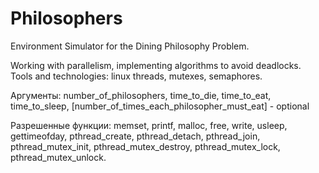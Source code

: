 # Philosophers

Environment Simulator for the Dining Philosophy Problem. </br>

Working with parallelism, implementing algorithms to avoid deadlocks. Tools and technologies:
linux threads, mutexes, semaphores. </br>

Аргументы: number_of_philosophers, time_to_die, time_to_eat,
time_to_sleep,
[number_of_times_each_philosopher_must_eat] - optional </br>

Разрешенные функции: memset, printf, malloc, free, write,
usleep, gettimeofday, pthread_create,
pthread_detach, pthread_join, pthread_mutex_init,
pthread_mutex_destroy, pthread_mutex_lock,
pthread_mutex_unlock.
